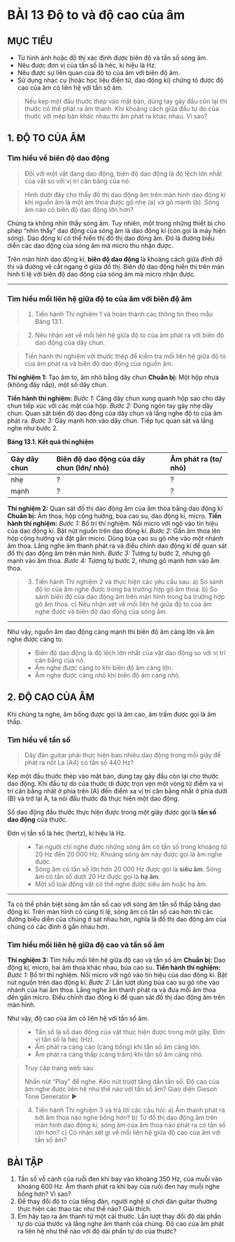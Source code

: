 # BÀI 13 Độ to và độ cao của âm

## MỤC TIÊU
- Từ hình ảnh hoặc đồ thị xác định được biên độ và tần số sóng âm.
- Nêu được đơn vị của tần số là héc, kí hiệu là Hz.
- Nêu được sự liên quan của độ to của âm với biên độ âm.
- Sử dụng nhạc cụ (hoặc học liệu điện tử, dao động kí) chứng tỏ được độ cao của âm có liên hệ với tần số âm.

> Nếu kẹp một đầu thước thép vào mặt bàn, dùng tay gảy đầu còn lại thì thước có thể phát ra âm thanh. Khi khoảng cách giữa đầu tự do của thước với mép bàn khác nhau thì âm phát ra khác nhau. Vì sao?

## 1. ĐỘ TO CỦA ÂM
### Tìm hiểu về biên độ dao động

> Đối với một vật đang dao động, biên độ dao động là độ lệch lớn nhất của vật so với vị trí cân bằng của nó.

> Hình dưới đây cho thấy đồ thị dao động âm trên màn hình dao động kí khi nguồn âm là một âm thoa được gõ nhẹ (a) và gõ mạnh (b). Sóng âm nào có biên độ dao động lớn hơn?

Chúng ta không nhìn thấy sóng âm. Tuy nhiên, một trong những thiết bị cho phép “nhìn thấy” dao động của sóng âm là dao động kí (còn gọi là máy hiện sóng). Dao động kí có thể hiển thị đồ thị dao động âm. Đó là đường biểu diễn các dao động của sóng âm mà micro thu nhận được.

Trên màn hình dao động kí, **biên độ dao động** là khoảng cách giữa đỉnh đồ thị và đường vẽ cắt ngang ở giữa đồ thị. Biên độ dao động hiển thị trên màn hình tỉ lệ với biên độ dao động của sóng âm mà micro nhận được.

---
### Tìm hiểu mối liên hệ giữa độ to của âm với biên độ âm

> 1. Tiến hành Thí nghiệm 1 và hoàn thành các thông tin theo mẫu Bảng 13.1.

> 2. Nêu nhận xét về mối liên hệ giữa độ to của âm phát ra với biên độ dao động của dây chun.

> Tiến hành thí nghiệm với thước thép để kiểm tra mối liên hệ giữa độ to của âm phát ra và biên độ dao động của nguồn âm.

**Thí nghiệm 1:** Tạo âm to, âm nhỏ bằng dây chun
**Chuẩn bị:** Một hộp nhựa (không đậy nắp), một số dây chun.

**Tiến hành thí nghiệm:**
*Bước 1:* Căng dây chun xung quanh hộp sao cho dây chun tiếp xúc với các mặt của hộp.
*Bước 2:* Dùng ngón tay gảy nhẹ dây chun. Quan sát biên độ dao động của dây chun và lắng nghe độ to của âm phát ra.
*Bước 3:* Gảy mạnh hơn vào dây chun. Tiếp tục quan sát và lắng nghe như bước 2.

**Bảng 13.1. Kết quả thí nghiệm**

| Gảy dây chun | Biên độ dao động của dây chun (lớn/ nhỏ) | Âm phát ra (to/ nhỏ) |
| :--- | :--- | :--- |
| nhẹ | ? | ? |
| mạnh | ? | ? |

**Thí nghiệm 2:** Quan sát đồ thị dao động âm của âm thoa bằng dao động kí
**Chuẩn bị:** Âm thoa, hộp cộng hưởng, búa cao su, dao động kí, micro.
**Tiến hành thí nghiệm:**
*Bước 1:* Bố trí thí nghiệm. Nối micro với ngõ vào tín hiệu của dao động kí. Bật nút nguồn trên dao động kí.
*Bước 2:* Gắn âm thoa lên hộp cộng hưởng và đặt gần micro. Dùng búa cao su gõ nhẹ vào một nhánh âm thoa. Lắng nghe âm thanh phát ra và điều chỉnh dao động kí để quan sát đồ thị dao động âm trên màn hình.
*Bước 3:* Tương tự bước 2, nhưng gõ mạnh vào âm thoa.
*Bước 4:* Tương tự bước 2, nhưng gõ mạnh hơn vào âm thoa.

> 3. Tiến hành Thí nghiệm 2 và thực hiện các yêu cầu sau:
> a) So sánh độ to của âm nghe được trong ba trường hợp gõ âm thoa.
> b) So sánh biên độ của dao động âm trên màn hình trong ba trường hợp gõ âm thoa.
> c) Nêu nhận xét về mối liên hệ giữa độ to của âm nghe được và biên độ dao động của sóng âm.

---

Như vậy, nguồn âm dao động càng mạnh thì biên độ âm càng lớn và âm nghe được càng to.

> - Biên độ dao động là độ lệch lớn nhất của vật dao động so với vị trí cân bằng của nó.
> - Âm nghe được càng to khi biên độ âm càng lớn.
> - Âm nghe được càng nhỏ khi biên độ âm càng nhỏ.

## 2. ĐỘ CAO CỦA ÂM
Khi chúng ta nghe, âm bổng được gọi là âm cao, âm trầm được gọi là âm thấp.

### Tìm hiểu về tần số

> Dây đàn guitar phải thực hiện bao nhiêu dao động trong mỗi giây để phát ra nốt La (A4) có tần số 440 Hz?

Kẹp một đầu thước thép vào mặt bàn, dùng tay gảy đầu còn lại cho thước dao động. Khi đầu tự do của thước di được trọn vẹn một vòng từ điểm xa vị trí cân bằng nhất ở phía trên (A) đến điểm xa vị trí cân bằng nhất ở phía dưới (B) và trở lại A, ta nói đầu thước đã thực hiện một dao động.

Số dao động đầu thước thực hiện được trong một giây được gọi là **tần số dao động** của thước.

Đơn vị tần số là héc (hertz), kí hiệu là Hz.

> - Tai người chỉ nghe được những sóng âm có tần số trong khoảng từ 20 Hz đến 20 000 Hz. Khoảng sóng âm này được gọi là âm nghe được.
> - Sóng âm có tần số lớn hơn 20 000 Hz được gọi là **siêu âm**. Sóng âm có tần số dưới 20 Hz được gọi là **hạ âm**.
> - Một số loài động vật có thể nghe được siêu âm hoặc hạ âm.

---

Ta có thể phân biệt sóng âm tần số cao với sóng âm tần số thấp bằng dao động kí. Trên màn hình có cùng tỉ lệ, sóng âm có tần số cao hơn thì các đường biểu diễn của chúng ở sát nhau hơn, nghĩa là đồ thị dao động âm của chúng có các đỉnh ở gần nhau hơn.

### Tìm hiểu mối liên hệ giữa độ cao và tần số âm

**Thí nghiệm 3:** Tìm hiểu mối liên hệ giữa độ cao và tần số âm
**Chuẩn bị:** Dao động kí, micro, hai âm thoa khác nhau, búa cao su.
**Tiến hành thí nghiệm:**
*Bước 1:* Bố trí thí nghiệm. Nối micro với ngõ vào tín hiệu của dao động kí. Bật nút nguồn trên dao động kí.
*Bước 2:* Lần lượt dùng búa cao su gõ nhẹ vào nhánh của hai âm thoa. Lắng nghe âm thanh phát ra và đưa mỗi âm thoa đến gần micro. Điều chỉnh dao động kí để quan sát đồ thị dao động âm trên màn hình.

Như vậy, độ cao của âm có liên hệ với tần số âm.

> - Tần số là số dao động của vật thực hiện được trong một giây. Đơn vị tần số là héc (Hz).
> - Âm phát ra càng cao (càng bổng) khi tần số âm càng lớn.
> - Âm phát ra càng thấp (càng trầm) khi tần số âm càng nhỏ.

> Truy cập trang web sau:
> 
> Nhấn nút “Play” để nghe. Kéo nút trượt tăng dần tần số. Độ cao của âm nghe được liên hệ như thế nào với tần số âm?
> Giao diện Gieson Tone Generator ►

> 4. Tiến hành Thí nghiệm 3 và trả lời các câu hỏi:
> a) Âm thanh phát ra bởi âm thoa nào nghe bổng hơn?
> b) Từ đồ thị dao động âm trên màn hình dao động kí, sóng âm của âm thoa nào phát ra có tần số lớn hơn?
> c) Có nhận xét gì về mối liên hệ giữa độ cao của âm với tần số âm?

## BÀI TẬP
1. Tần số vỗ cánh của ruồi đen khi bay vào khoảng 350 Hz, của muỗi vào khoảng 600 Hz. Âm thanh phát ra khi bay của ruồi đen hay muỗi nghe bổng hơn? Vì sao?
2. Để thay đổi độ to của tiếng đàn, người nghệ sĩ chơi đàn guitar thường thực hiện các thao tác như thế nào? Giải thích.
3. Em hãy tạo ra âm thanh từ một cái thước. Lần lượt thay đổi độ dài phần tự do của thước và lắng nghe âm thanh của chúng. Độ cao của âm phát ra liên hệ như thế nào với độ dài phần tự do của thước?
